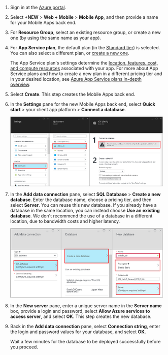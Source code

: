 1. Sign in at the [Azure portal].
2. Select **+NEW** > **Web + Mobile** > **Mobile App**, and then provide a name for your Mobile Apps back end.
3. For **Resource Group**, select an existing resource group, or create a new one (by using the same name as your app). 
4. For **App Service plan**, the default plan (in the [Standard tier](https://azure.microsoft.com/pricing/details/app-service/)) is selected. You can also  select a different plan, or [create a new one](../articles/app-service/app-service-plan-manage.md#create-an-app-service-plan). 

   The App Service plan's settings determine the [location, features, cost, and compute resources](https://azure.microsoft.com/pricing/details/app-service/) associated with your app. For more about App Service plans and how to create a new plan in a different pricing tier and in your desired location, see [Azure App Service plans in-depth overview](../articles/app-service/azure-web-sites-web-hosting-plans-in-depth-overview.md).
   
5. Select **Create**. This step creates the Mobile Apps back end. 
6. In the **Settings** pane for the new Mobile Apps back end, select **Quick start** > your client app platform > **Connect a database**. 
   
   ![Selections for connecting a database](./media/app-service-mobile-dotnet-backend-create-new-service/dotnet-backend-create-data-connection.png)
7. In the **Add data connection** pane, select **SQL Database** > **Create a new database**. Enter the database name, choose a pricing tier, and then select **Server**. You can reuse this new database. If you already have a database in the same location, you can instead choose **Use an existing database**. We don't recommend the use of a database in a different location, due to bandwidth costs and higher latency.
   
   ![Selecting a database](./media/app-service-mobile-dotnet-backend-create-new-service/dotnet-backend-create-db.png)
8. In the **New server** pane, enter a unique server name in the **Server name** box, provide a login and password, select **Allow Azure services to access server**, and select **OK**. This step creates the new database.
9. Back in the **Add data connection** pane, select **Connection string**, enter the login and password values for your database, and select **OK**. 

   Wait a few minutes for the database to be deployed successfully before you proceed.

<!-- URLs. -->
[Azure portal]: https://portal.azure.cn/
